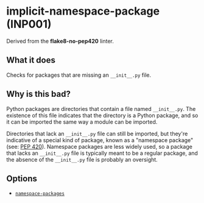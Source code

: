 # implicit-namespace-package (INP001)

Derived from the **flake8-no-pep420** linter.

## What it does
Checks for packages that are missing an `__init__.py` file.

## Why is this bad?
Python packages are directories that contain a file named `__init__.py`.
The existence of this file indicates that the directory is a Python
package, and so it can be imported the same way a module can be
imported.

Directories that lack an `__init__.py` file can still be imported, but
they're indicative of a special kind of package, known as a "namespace
package" (see: [PEP 420](https://www.python.org/dev/peps/pep-0420/)).
Namespace packages are less widely used, so a package that lacks an
`__init__.py` file is typically meant to be a regular package, and
the absence of the `__init__.py` file is probably an oversight.

## Options

* [`namespace-packages`]


[`namespace-packages`]: ../../settings#namespace-packages